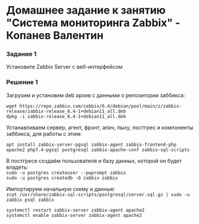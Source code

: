 # Домашнее задание к занятию "Система мониторинга Zabbix" - Копанев Валентин

### Задание 1

Установите Zabbix Server с веб-интерфейсом

### Решение 1

Загрузим и установим deb архив с данными о репозитории заббикса:

`wget https://repo.zabbix.com/zabbix/6.4/debian/pool/main/z/zabbix-release/zabbix-release_6.4-1+debian11_all.deb`  
`dpkg -i zabbix-release_6.4-1+debian11_all.deb`

Устанавливаем сервер, агент, фронт, апач, пыху, постгрес и компоненты заббикса, для работы с этим:

`apt install zabbix-server-pgsql zabbix-agent zabbix-frontend-php apache2 php7.4-pgsql postgresql zabbix-apache-conf zabbix-sql-scripts`

В постгресе создаём пользователя и базу данных, которой он будет владеть:  
`sudo -u postgres createuser --pwprompt zabbix`  
`sudo -u postgres createdb -O zabbix zabbix`

Импортируем начальную схему и данные:  
`zcat /usr/share/zabbix-sql-scripts/postgresql/server.sql.gz | sudo -u zabbix psql zabbix`





`systemctl restart zabbix-server zabbix-agent apache2`  
`systemctl enable zabbix-server zabbix-agent apache2`
